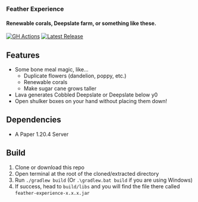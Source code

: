 <!--
![cover](https://raw.githubusercontent.com/XiaMoZhiShi/FeatherMorph/1.19.4/assets/cover.png)
-->

<h3> Feather Experience </h3>
<h4> Renewable corals, Deepslate farm, or something like these.</h4>

[![GH Actions](https://github.com/MATRIX-feather/FeatherExperience/actions/workflows/build.yml/badge.svg)](https://github.com/MATRIX-feather/FeatherExperience/actions)
[![Latest Release](https://img.shields.io/github/release/MATRIX-feather/FeatherExperience.svg)](https://github.com/MATRIX-feather/FeatherExperience/releases/latest)

## Features
- Some bone meal magic, like...
    - Duplicate flowers (dandelion, poppy, etc.)
    - Renewable corals
    - Make sugar cane grows taller
- Lava generates Cobbled Deepslate or Deepslate below y0
- Open shulker boxes on your hand without placing them down!

## Dependencies
* A Paper 1.20.4 Server

## Build
1. Clone or download this repo
2. Open terminal at the root of the cloned/extracted directory
3. Run `./gradlew build` (Or `.\gradlew.bat build` if you are using Windows)
4. If success, head to `build/libs` and you will find the file there called `feather-experience-x.x.x.jar`

<!--
## bStats
[![bStats](https://bstats.org/signatures/bukkit/FeatherMorph.svg)](https://bstats.org/plugin/bukkit/FeatherMorph/18062)
-->
